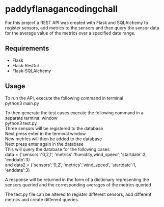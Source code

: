 # paddyflanagancodingchall

For this project a REST API was created with Flask and SQLAlchemy to register sensors, add metrics to the sensors and then query the sensor data for the average value of the metrics over a specified date range.

## Requirements
* Flask
* Flask-Restful
* Flask-SQLAlchemy

## Usage 
To run the API, execute the following command in terminal  
python3 main.py  


To then generate the test cases execute the following command in a separate terminal window  
python3 test.py  
Three sensors will be registered to the database  
Next press enter in the terminal window  
New metrics will then be added to the database  
Next press enter again in the database  
This will query the database for the following cases  
data = {'sensors':'0,2,1', 'metrics':'humidity,wind_speed', 'startdate':2, 'enddate':3}  
and data2 = {'sensors':'0,2', 'metrics':'wind_speed', 'startdate':1, 'enddate':3}  

A response will be returned in the form of a dictionary representing the sensors queried and the corresponding averages of the metrics queried

The test.py file can be altered to register different sensors, add different metrics and create different queries.
